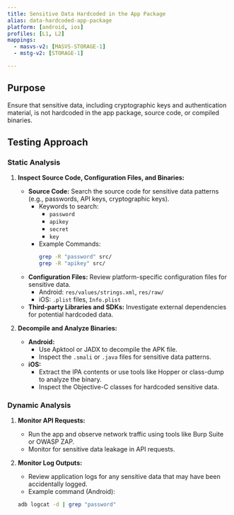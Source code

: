 ```yaml
---
title: Sensitive Data Hardcoded in the App Package
alias: data-hardcoded-app-package
platform: [android, ios]
profiles: [L1, L2]
mappings:
  - masvs-v2: [MASVS-STORAGE-1]
  - mstg-v2: [STORAGE-1]

---
```


## Purpose

Ensure that sensitive data, including cryptographic keys and authentication material, is not hardcoded in the app package, source code, or compiled binaries.

## Testing Approach

### Static Analysis

1. **Inspect Source Code, Configuration Files, and Binaries:**
   - **Source Code:** Search the source code for sensitive data patterns (e.g., passwords, API keys, cryptographic keys).
     - Keywords to search:
       - `password`
       - `apikey`
       - `secret`
       - `key`
     - Example Commands:
       ```bash
       grep -R "password" src/
       grep -R "apikey" src/
       ```
   - **Configuration Files:** Review platform-specific configuration files for sensitive data.
     - Android: `res/values/strings.xml`, `res/raw/`
     - iOS: `.plist` files, `Info.plist`
   - **Third-party Libraries and SDKs:** Investigate external dependencies for potential hardcoded data.

2. **Decompile and Analyze Binaries:**
   - **Android:**
     - Use Apktool or JADX to decompile the APK file.
     - Inspect the `.smali` or `.java` files for sensitive data patterns.
   - **iOS:**
     - Extract the IPA contents or use tools like Hopper or class-dump to analyze the binary.
     - Inspect the Objective-C classes for hardcoded sensitive data.

### Dynamic Analysis

1. **Monitor API Requests:**
   - Run the app and observe network traffic using tools like Burp Suite or OWASP ZAP.
   - Monitor for sensitive data leakage in API requests.

2. **Monitor Log Outputs:**
   - Review application logs for any sensitive data that may have been accidentally logged.
   - Example command (Android):
   ```bash
   adb logcat -d | grep "password"

